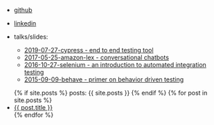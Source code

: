 - <i class="fa fa-github" aria-hidden="true"></i> [github](https://github.com/southekal)

- <i class="fa fa-linkedin" aria-hidden="true"></i> [linkedin](https://linkedin.com/in/southe)

- <i class="fa fa-book"></i> talks/slides:
  - [2019-07-27-cypress - end to end testing tool](https://southekal.com/talks/cypress-presentation.html)
  - [2017-05-25-amazon-lex - conversational chatbots](https://southekal.com/talks/amazon-lex-chatbot.html)
  - [2016-10-27-selenium - an introduction to automated integration testing](https://southekal.com/talks/devict-selenium-intro.html)
  - [2015-09-09-behave - primer on behavior driven testing](https://southekal.com/talks/intro-to-behavior-driven-testing-using-behave.html)

<ul>
  {% if site.posts %}
  	posts: {{ site.posts }}
  {% endif %}
  {% for post in site.posts %}
    <li>
      <a href="{{ post.url }}">{{ post.title }}</a>
    </li>
  {% endfor %}
</ul>
